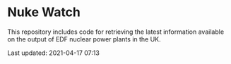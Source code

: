 # Nuke Watch

This repository includes code for retrieving the latest information available on the output of EDF nuclear power plants in the UK.

Last updated: 2021-04-17 07:13
